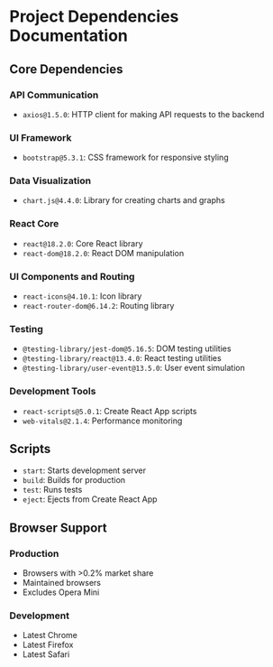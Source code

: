 # Project Dependencies Documentation

## Core Dependencies

### API Communication
- `axios@1.5.0`: HTTP client for making API requests to the backend

### UI Framework
- `bootstrap@5.3.1`: CSS framework for responsive styling

### Data Visualization
- `chart.js@4.4.0`: Library for creating charts and graphs

### React Core
- `react@18.2.0`: Core React library
- `react-dom@18.2.0`: React DOM manipulation

### UI Components and Routing
- `react-icons@4.10.1`: Icon library
- `react-router-dom@6.14.2`: Routing library

### Testing
- `@testing-library/jest-dom@5.16.5`: DOM testing utilities
- `@testing-library/react@13.4.0`: React testing utilities
- `@testing-library/user-event@13.5.0`: User event simulation

### Development Tools
- `react-scripts@5.0.1`: Create React App scripts
- `web-vitals@2.1.4`: Performance monitoring

## Scripts
- `start`: Starts development server
- `build`: Builds for production
- `test`: Runs tests
- `eject`: Ejects from Create React App

## Browser Support
### Production
- Browsers with >0.2% market share
- Maintained browsers
- Excludes Opera Mini

### Development
- Latest Chrome
- Latest Firefox
- Latest Safari 
